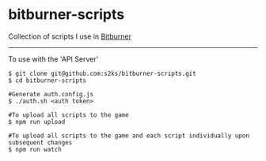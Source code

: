 # bitburner-scripts

Collection of scripts I use in [Bitburner](https://github.com/danielyxie/bitburner)

---

To use with the 'API Server'

```
$ git clone git@github.com:s2ks/bitburner-scripts.git
$ cd bitburner-scripts

#Generate auth.config.js
$ ./auth.sh <auth token>

#To upload all scripts to the game
$ npm run upload

#To upload all scripts to the game and each script individually upon subsequent changes
$ npm run watch
```
